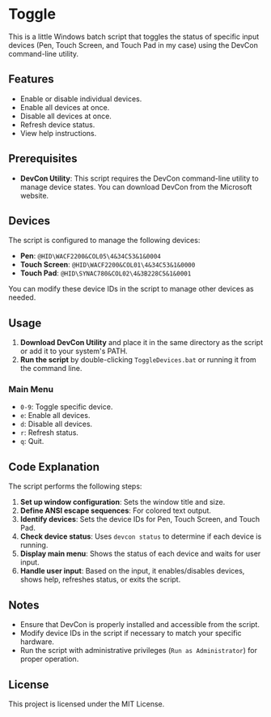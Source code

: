 # Toggle

This is a little Windows batch script that toggles the status of specific input devices (Pen, Touch Screen, and Touch Pad in my case) using the DevCon command-line utility.

## Features

- Enable or disable individual devices.
- Enable all devices at once.
- Disable all devices at once.
- Refresh device status.
- View help instructions.

## Prerequisites

- **DevCon Utility**: This script requires the DevCon command-line utility to manage device states. You can download DevCon from the Microsoft website.

## Devices

The script is configured to manage the following devices:
- **Pen**: `@HID\WACF2200&COL05\4&34C53&1&0004`
- **Touch Screen**: `@HID\WACF2200&COL01\4&34C53&1&0000`
- **Touch Pad**: `@HID\SYNAC780&COL02\4&3B228C5&1&0001`

You can modify these device IDs in the script to manage other devices as needed.

## Usage

1. **Download DevCon Utility** and place it in the same directory as the script or add it to your system's PATH.
2. **Run the script** by double-clicking `ToggleDevices.bat` or running it from the command line.

### Main Menu

- `0-9`: Toggle specific device.
- `e`: Enable all devices.
- `d`: Disable all devices.
- `r`: Refresh status.
- `q`: Quit.

## Code Explanation

The script performs the following steps:

1. **Set up window configuration**: Sets the window title and size.
2. **Define ANSI escape sequences**: For colored text output.
3. **Identify devices**: Sets the device IDs for Pen, Touch Screen, and Touch Pad.
4. **Check device status**: Uses `devcon status` to determine if each device is running.
5. **Display main menu**: Shows the status of each device and waits for user input.
6. **Handle user input**: Based on the input, it enables/disables devices, shows help, refreshes status, or exits the script.

## Notes

- Ensure that DevCon is properly installed and accessible from the script.
- Modify device IDs in the script if necessary to match your specific hardware.
- Run the script with administrative privileges (`Run as Administrator`) for proper operation.

## License

This project is licensed under the MIT License.
